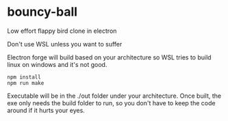 # bouncy-ball
Low effort flappy bird clone in electron

Don't use WSL unless you want to suffer

Electron forge will build based on your architecture so WSL tries to build linux on windows and it's not good.

```
npm install
npm run make
```

Executable will be in the ./out folder under your architecture.
Once built, the exe only needs the build folder to run, so you don't have to keep the code around if it hurts your eyes.
